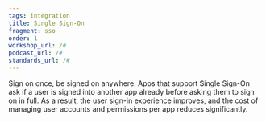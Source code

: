 ```yaml
---
tags: integration
title: Single Sign-On
fragment: sso
order: 1
workshop_url: /#
podcast_url: /#
standards_url: /#
---
```


Sign on once, be signed on anywhere. Apps that support Single Sign-On ask if a user is signed into another app already before asking them to sign on in full. As a result, the user sign-in experience improves, and the cost of managing user accounts and permissions per app reduces significantly.
